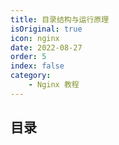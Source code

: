 ```yaml
---
title: 目录结构与运行原理
isOriginal: true
icon: nginx
date: 2022-08-27
order: 5
index: false
category:
    - Nginx 教程
---
```


## 目录
